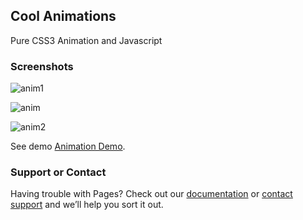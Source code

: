 ## Cool Animations

Pure CSS3 Animation and Javascript

### Screenshots
![anim1](https://user-images.githubusercontent.com/33575994/89506643-0e91a800-d7e9-11ea-9dbd-7d97fb97bc64.png)

![anim](https://user-images.githubusercontent.com/33575994/89505884-ed7c8780-d7e7-11ea-9d7f-a40862fd7ca5.png)

![anim2](https://user-images.githubusercontent.com/33575994/89506747-32ed8480-d7e9-11ea-9881-9dd47e22f7d4.png)


See demo [Animation Demo](https://uttamuk.github.io/animation/).


### Support or Contact

Having trouble with Pages? Check out our [documentation](https://help.github.com/categories/github-pages-basics/) or [contact support](https://github.com/contact) and we’ll help you sort it out.
